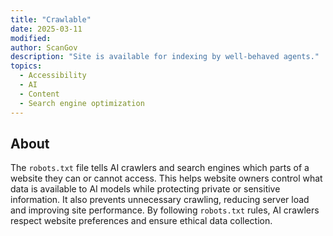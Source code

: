 ```yaml
---
title: "Crawlable"
date: 2025-03-11
modified: 
author: ScanGov
description: "Site is available for indexing by well-behaved agents."
topics:
  - Accessibility
  - AI
  - Content
  - Search engine optimization
---
```


## About

The `robots.txt` file tells AI crawlers and search engines which parts of a website they can or cannot access. This helps website owners control what data is available to AI models while protecting private or sensitive information. It also prevents unnecessary crawling, reducing server load and improving site performance. By following `robots.txt` rules, AI crawlers respect website preferences and ensure ethical data collection.
